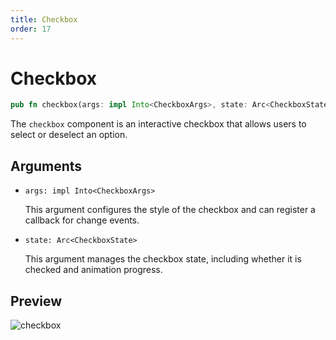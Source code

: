 ```yaml
---
title: Checkbox
order: 17
---
```


# Checkbox

```rust
pub fn checkbox(args: impl Into<CheckboxArgs>, state: Arc<CheckboxState>)
```

The `checkbox` component is an interactive checkbox that allows users to select or deselect an option.

## Arguments

- `args: impl Into<CheckboxArgs>`

  This argument configures the style of the checkbox and can register a callback for change events.

- `state: Arc<CheckboxState>`

  This argument manages the checkbox state, including whether it is checked and animation progress.

## Preview

![checkbox](/checkbox_example.gif)
